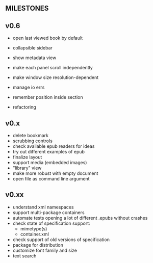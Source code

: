 ## MILESTONES
## v0.6
- open last viewed book by default

- collapsible sidebar
- show metadata view
- make each panel scroll independently
- make window size resolution-dependent

- manage io errs
- remember position inside section

- refactoring


## v0.x
- delete bookmark
- scrubbing controls
- check available epub readers for ideas
- try out different examples of epub
- finalize layout
- support media (embedded images)
- "library" view
- make more robust with empty document
- open file as command line argument

## v0.xx
- understand xml namespaces
- support multi-package containers
- automate tests opening a lot of different .epubs without crashes
- check state of specification support:
	- mimetype(s)
	- container.xml
- check support of old versions of specification
- package for distribution
- customize font family and size
- text search
